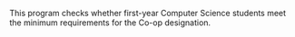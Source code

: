 This program checks whether first-year Computer Science students meet the minimum requirements for the Co-op designation.
